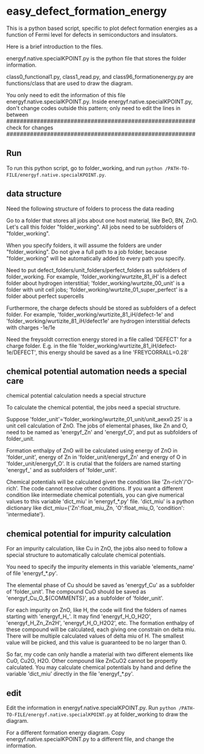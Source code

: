 # easy_defect_formation_energy 
This is a python based script, specific to plot defect formation energies as a function of Fermi level for defects in semiconductors and insulators.

Here is a brief introduction to the files.

energyf.native.specialKPOINT.py is the python file that stores the folder information.

class0_functional1.py, class1_read.py, and class96_formationenergy.py are functions/class that are used to draw the diagram.

You only need to edit the information of this file energyf.native.specialKPOINT.py. Inside energyf.native.specialKPOINT.py, don't change codes outside this pattern; only need to edit the lines in between
######################################################## check for changes
########################################################


## Run
To run this python script, go to folder_working, and run `python /PATH-TO-FILE/energyf.native.specialKPOINT.py`. 


## data structure
Need the following structure of folders to process the data reading

Go to a folder that stores all jobs about one host material, like BeO, BN, ZnO. Let's call this folder "folder_working". All jobs need to be subfolders of "folder_working". 

When you specify folders, it will assume the folders are under "folder_working". Do not give a full path to a job folder, because "folder_working" will be automatically added to every path you specify.

Need to put defect_folders/unit_folders/perfect_folders as subfolders of folder_working. For example, 
	'folder_working/wurtzite_81_iH' is a defect folder about hydrogen interstitial; 
	'folder_working/wurtzite_00_unit' is a folder with unit cell jobs; 
	'folder_working/wurtzite_01_super_perfect' is a folder about perfect supercells 

Furthermore, the charge defects should be stored as subfolders of a defect folder. For example,
	'folder_working/wurtizite_81_iH/defect-1e' and 'folder_working/wurtizite_81_iH/defect1e' are hydrogen interstitial defects with charges -1e/1e

Need the freysoldt correction energy stored in a file called 'DEFECT' for a charge folder. E.g. in the file 'folder_working/wurtizite_81_iH/defect-1e/DEFECT', this energy should be saved as a line 'FREYCORRALL=0.28'

## chemical potential automation needs a special care

chemical potential calculation needs a special structure

To calculate the chemical potential, the jobs need a special structure.

Suppose 'folder_unit'='folder_working/wurtzite_01_unit/unit_aexx0.25' is a unit cell calculation of ZnO. The jobs of elemental phases, like Zn and O, need to be named as 'energyf_Zn' and 'energyf_O', and put as subfolders of folder_unit. 

Formation enthalpy of ZnO will be calculated using energy of ZnO in 'folder_unit', energy of Zn in 'folder_unit/energyf_Zn' and energy of O in 'folder_unit/energyf_O'. It is crutial that the folders are named starting 'energyf_' and as subfolders of 'folder_unit'. 

Chemical potentials will be calculated given the condition like 'Zn-rich'/'O-rich'. The code cannot resolve other conditions. If you want a different condition like intermediate chemical potentials, you can give numerical values to this variable 'dict_miu' in 'energyf_*.py' file. 'dict_miu' is a python dictionary like dict_miu={'Zn':float_miu_Zn, 'O':float_miu_O, 'condition': 'intermediate'}.


## chemical potential for impurity calculation
For an impurity calculation, like Cu in ZnO, the jobs also need to follow a special structure to automatically calculate chemical potentials.

You need to specify the impurity elements in this variable 'elements_name' of file 'energyf_*.py'.

The elemental phase of Cu should be saved as 'energyf_Cu' as a subfolder of 'folder_unit'. The compound CuO should be saved as 'energyf_Cu_O_${COMMENTS}', as a subfolder of 'folder_unit'.

For each impurity on ZnO, like H, the code will find the folders of names starting with 'energyf_H_'. It may find 'energyf_H_O_H2O', 'energyf_H_Zn_Zn2H', 'energyf_H_O_H2O2', etc. The formation enthalpy of these compound will be calculated, each giving one constrain on delta miu. There will be multiple calculated values of delta miu of H. The smallest value will be picked, and this value is guaranteed to be no larger than 0.

So far, my code can only handle a material with two different elements like CuO, Cu2O, H2O. Other compound like ZnCuO2 cannot be propertly calculated. You may calculate chemical potentials by hand and define the variable 'dict_miu' directly in the file 'energyf_*.py'. 


## edit 
Edit the information in energyf.native.specialKPOINT.py. Run `python /PATH-TO-FILE/energyf.native.specialKPOINT.py` at folder_working to draw the diagram.

For a different formation energy diagram. Copy energyf.native.specialKPOINT.py to a different file, and change the information.


